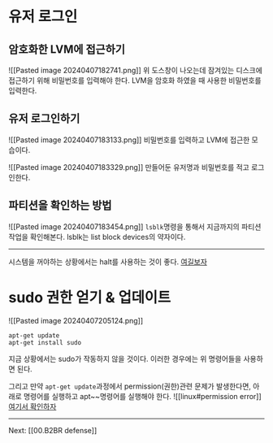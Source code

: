 # 유저 로그인
## 암호화한 LVM에 접근하기
![[Pasted image 20240407182741.png]]
위 도스창이 나오는데 잠겨있는 디스크에 접근하기 위해 비밀번호를 입력해야 한다.
LVM을 암호화 하였을 때 사용한 비밀번호를 입력한다.

## 유저 로그인하기
![[Pasted image 20240407183133.png]]
비밀번호를 입력하고 LVM에 접근한 모습이다.

![[Pasted image 20240407183329.png]]
만들어둔 유저명과 비밀번호를 적고 로그인한다.

## 파티션을 확인하는 방법
![[Pasted image 20240407183454.png]]
`lsblk`명령을 통해서 지금까지의 파티션 작업을 확인해본다.
lsblk는 list block devices의 약자이다.

---

시스템을 꺼야하는 상황에서는 halt를 사용하는 것이 좋다.
[여길보자](https://www.debian.org/releases/stable/s390x/ch08s01.ko.html)
# sudo 권한 얻기 & 업데이트
![[Pasted image 20240407205124.png]]
```
apt-get update
apt-get install sudo
```
지금 상황에서는 sudo가 작동하지 않을 것이다.
이러한 경우에는 위 명령어들을 사용하면 된다.

그리고 만약 `apt-get update`과정에서 permission(권한)관련 문제가 발생한다면, 아래로 명령어를 실행하고 apt\~\~명령어를 실행해야 한다.
![[linux#permission error]]
[여기서 확인하자](https://techdebt.tistory.com/18)

***
Next: [[00.B2BR defense]]